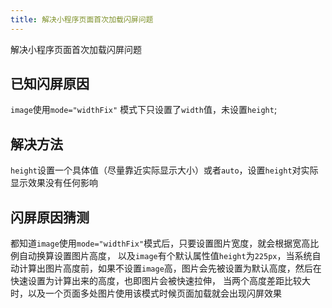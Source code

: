 ```yaml
---
title: 解决小程序页面首次加载闪屏问题
---
```

解决小程序页面首次加载闪屏问题

## 已知闪屏原因
`image`使用`mode="widthFix"` 模式下只设置了`width`值，未设置`height`;

## 解决方法
`height`设置一个具体值（尽量靠近实际显示大小）或者`auto`，设置`height`对实际显示效果没有任何影响

## 闪屏原因猜测
都知道`image`使用`mode="widthFix"`模式后，只要设置图片宽度，就会根据宽高比例自动换算设置图片高度， 以及`image`有个默认属性值`height`为`225px`，当系统自动计算出图片高度前，如果不设置`image`高，图片会先被设置为默认高度，然后在快速设置为计算出来的高度，也即图片会被快速拉伸， 当两个高度差距比较大时，以及一个页面多处图片使用该模式时候页面加载就会出现闪屏效果


